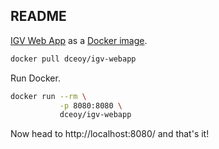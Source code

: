 ## README

[IGV Web App](https://github.com/igvteam/igv-webapp) as a [Docker image](https://hub.docker.com/r/dceoy/igv-webapp).

```bash
docker pull dceoy/igv-webapp
```

Run Docker.

```bash
docker run --rm \
           -p 8080:8080 \
           dceoy/igv-webapp
```

Now head to http://localhost:8080/ and that's it!

